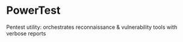 # PowerTest
Pentest utility: orchestrates reconnaissance &amp; vulnerability tools with verbose reports
